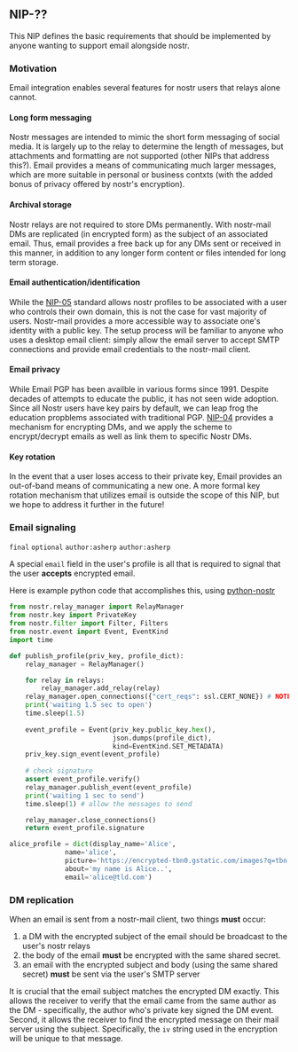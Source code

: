 ## NIP-??

This NIP defines the basic requirements that should be implemented by anyone wanting to support email alongside nostr.

### Motivation

Email integration enables several features for nostr users that relays alone cannot.

#### Long form messaging

Nostr messages are intended to mimic the short form messaging of social media. It is largely up to the relay to determine the length of messages, but attachments and formatting are not supported (other NIPs that address this?). Email provides a means of communicating much larger messages, which are more suitable in personal or business contxts (with the added bonus of privacy offered by nostr's encryption).

#### Archival storage

Nostr relays are not required to store DMs permanently. With nostr-mail DMs are replicated (in encrypted form) as the subject of an associated email. Thus, email provides a free back up for any DMs sent or received in this manner, in addition to any longer form content or files intended for long term storage.

#### Email authentication/identification

While the [NIP-05](https://github.com/nostr-protocol/nips/blob/master/05.md) standard allows nostr profiles to be associated with a user who controls their own domain, this is not the case for vast majority of users. Nostr-mail provides a more accessible way to associate one's identity with a public key. The setup process will be familiar to anyone who uses a desktop email client: simply allow the email server to accept SMTP connections and provide email credentials to the nostr-mail client.

#### Email privacy

While Email PGP has been availble in various forms since 1991. Despite decades of attempts to educate the public, it has not seen wide adoption. Since all Nostr users have key pairs by default, we can leap frog the education propblems associated with traditional PGP. [NIP-04](https://github.com/nostr-protocol/nips/blob/master/04.md) provides a mechanism for encrypting DMs, and we apply the scheme to encrypt/decrypt emails as well as link them to specific Nostr DMs.

#### Key rotation

In the event that a user loses access to their private key, Email provides an out-of-band means of communicating a new one. A more formal key rotation mechanism that utilizes email is outside the scope of this NIP, but we hope to address it further in the future!

### Email signaling

`final` `optional` `author:asherp` `author:asherp`

A special `email` field in the user's profile is all that is required to signal that the user **accepts** encrypted email.

Here is example python code that accomplishes this, using [python-nostr](https://github.com/jeffthibault/python-nostr)

```python
from nostr.relay_manager import RelayManager
from nostr.key import PrivateKey
from nostr.filter import Filter, Filters
from nostr.event import Event, EventKind
import time

def publish_profile(priv_key, profile_dict):
    relay_manager = RelayManager()

    for relay in relays:
        relay_manager.add_relay(relay)
    relay_manager.open_connections({"cert_reqs": ssl.CERT_NONE}) # NOTE: This disables ssl certificate verification
    print('waiting 1.5 sec to open')
    time.sleep(1.5)
    
    event_profile = Event(priv_key.public_key.hex(),
                          json.dumps(profile_dict),
                          kind=EventKind.SET_METADATA)
    priv_key.sign_event(event_profile)
    
    # check signature
    assert event_profile.verify()
    relay_manager.publish_event(event_profile)
    print('waiting 1 sec to send')
    time.sleep(1) # allow the messages to send

    relay_manager.close_connections()
    return event_profile.signature

alice_profile = dict(display_name='Alice',
              name='alice',
              picture='https://encrypted-tbn0.gstatic.com/images?q=tbn:ANd9GcTV-0rZbgnQcRbDqbk0hHPLHPyHpqLJ8xkriA&usqp=CAU',
              about='my name is Alice..',
              email='alice@tld.com')

```

### DM replication

When an email is sent from a nostr-mail client, two things **must** occur:

1. a DM with the encrypted subject of the email should be broadcast to the user's nostr relays
1. the body of the email **must** be encrypted with the same shared secret.
1. an email with the encrypted subject and body (using the same shared secret) **must** be sent via the user's SMTP server

It is crucial that the email subject matches the encrypted DM exactly. This allows the receiver to verify that the email came from the same author as the DM - specifically, the author who's private key signed the DM event. Second, it allows the receiver to find the encrypted message on their mail server using the subject. Specifically, the `iv` string used in the encryption will be unique to that message.
